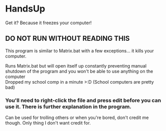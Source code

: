 # HandsUp
Get it? Because it freezes your computer!


## DO NOT RUN WITHOUT READING THIS

This program is similar to Matrix.bat with a few exceptions... it kills your computer.

Runs Matrix.bat but will open itself up constantly preventing manual shutdown of the program and you won't be able to use anything on the computer
<br>Dropped my school comp in a minute >:D (School computers are pretty bad)

### You'll need to right-click the file and press edit before you can use it. There is further explanation in the program.

Can be used for trolling others or when you're bored, don't credit me though. Only thing I don't want credit for.

